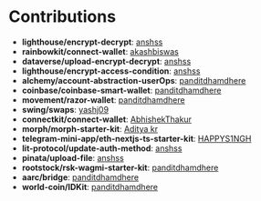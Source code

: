 # Contributions

- **lighthouse/encrypt-decrypt**: [anshss](https://github.com/anshss)
- **rainbowkit/connect-wallet**: [akashbiswas](https://github.com/akashbiswas0)
- **dataverse/upload-encrypt-decrypt**: [anshss](https://github.com/anshss)
- **lighthouse/encrypt-access-condition**: [anshss](https://github.com/anshss)
- **alchemy/account-abstraction-userOps**: [panditdhamdhere](https://github.com/panditdhamdhere)
- **coinbase/coinbase-smart-wallet**: [panditdhamdhere](https://github.com/panditdhamdhere)
- **movement/razor-wallet**: [panditdhamdhere](https://github.com/panditdhamdhere)
- **swing/swaps**: [yashj09](https://github.com/yashj09)
- **connectkit/connect-wallet**: [AbhishekThakur](https://github.com/AbhishekThak344)
- **morph/morph-starter-kit**: [Aditya kr](https://github.com/Adityaakr)
- **telegram-mini-app/eth-nextjs-ts-starter-kit**: [HAPPYS1NGH](https://github.com/HAPPYS1NGH)
- **lit-protocol/update-auth-method**: [anshss](https://github.com/anshss)
- **pinata/upload-file**: [anshss](https://github.com/anshss)
- **rootstock/rsk-wagmi-starter-kit**: [panditdhamdhere](https://github.com/panditdhamdhere)
- **aarc/bridge**: [panditdhamdhere](https://github.com/panditdhamdhere)
- **world-coin/IDKit**: [panditdhamdhere](https://github.com/panditdhamdhere)